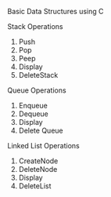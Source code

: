 Basic Data Structures using C

Stack Operations

1. Push
2. Pop
3. Peep
4. Display
5. DeleteStack

Queue Operations

1. Enqueue
2. Dequeue
3. Display
4. Delete Queue

Linked List Operations

1. CreateNode
2. DeleteNode
3. Display
4. DeleteList
